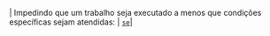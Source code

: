 | Impedindo que um trabalho seja executado a menos que condições específicas sejam atendidas: | [`se`](/actions/using-jobs/using-conditions-to-control-job-execution)|
